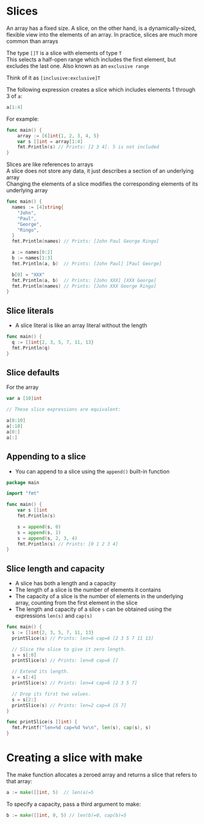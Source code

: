 # Slices

An array has a fixed size. A slice, on the other hand, is a dynamically-sized,
flexible view into the elements of an array. In practice, slices are much more common than arrays

The type `[]T` is a slice with elements of type `T`  
This selects a half-open range which includes the first element, but excludes the last one. Also
known as an `exclusive range`

Think of it as `[inclusive:exclusive]T`

The following expression creates a slice which includes elements 1 through 3 of `a`:

```go
a[1:4]
```

For example:

```go
func main() {
	array := [6]int{1, 2, 3, 4, 5}
	var s []int = array[1:4]
	fmt.Println(s) // Prints: [2 3 4]. 5 is not included
}
```

Slices are like references to arrays  
A slice does not store any data, it just describes a section of an underlying array  
Changing the elements of a slice modifies the corresponding elements of its underlying array

```go
func main() {
  names := [4]string{
    "John",
    "Paul",
    "George",
    "Ringo",
  }
  fmt.Println(names) // Prints: [John Paul George Ringo]

  a := names[0:2]
  b := names[1:3]
  fmt.Println(a, b)  // Prints: [John Paul] [Paul George]

  b[0] = "XXX"
  fmt.Println(a, b)  // Prints: [John XXX] [XXX George]
  fmt.Println(names) // Prints: [John XXX George Ringo]
}
```

## Slice literals

* A slice literal is like an array literal without the length

```go
func main() {
  q := []int{2, 3, 5, 7, 11, 13}
  fmt.Println(q)
}
```

## Slice defaults

For the array

```go
var a [10]int

// These slice expressions are equivalent:

a[0:10]
a[:10]
a[0:]
a[:]
```

## Appending to a slice

* You can append to a slice using the `append()` built-in function

```go
package main

import "fmt"

func main() {
	var s []int
	fmt.Println(s)

	s = append(s, 0)
	s = append(s, 1)
	s = append(s, 2, 3, 4)
	fmt.Println(s) // Prints: [0 1 2 3 4]
}
```

## Slice length and capacity

* A slice has both a length and a capacity
* The length of a slice is the number of elements it contains
* The capacity of a slice is the number of elements in the underlying array, counting from the first element in the slice
* The length and capacity of a slice `s` can be obtained using the expressions `len(s)` and `cap(s)`

```go
func main() {
  s := []int{2, 3, 5, 7, 11, 13}
  printSlice(s) // Prints: len=6 cap=6 [2 3 5 7 11 13]

  // Slice the slice to give it zero length.
  s = s[:0]
  printSlice(s) // Prints: len=0 cap=6 []

  // Extend its length.
  s = s[:4]
  printSlice(s) // Prints: len=4 cap=6 [2 3 5 7]

  // Drop its first two values.
  s = s[2:]
  printSlice(s) // Prints: len=2 cap=4 [5 7]
}

func printSlice(s []int) {
  fmt.Printf("len=%d cap=%d %v\n", len(s), cap(s), s)
}
```

# Creating a slice with make

The make function allocates a zeroed array and returns a slice that refers to that array:

```go
a := make([]int, 5)  // len(a)=5
```

To specify a capacity, pass a third argument to make:

```go
b := make([]int, 0, 5) // len(b)=0, cap(b)=5
```


